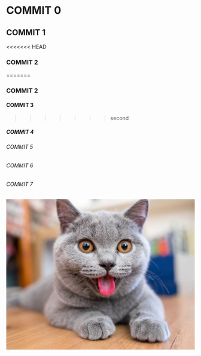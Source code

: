 # COMMIT 0
## COMMIT 1
<<<<<<< HEAD
### COMMIT 2
=======
### COMMIT 2
#### COMMIT 3
>>>>>>> second
##### COMMIT 4
###### COMMIT 5
###### COMMIT 6
###### COMMIT 7
![КОТЭ](/1644991786_3-fikiwiki-com-p-prikolnie-kartinki-pro-kotov-3.jpg)